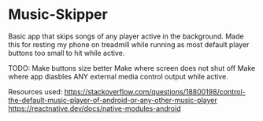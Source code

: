 # Music-Skipper

Basic app that skips songs of any player active in the background. Made this for resting my phone on treadmill while running as most default player buttons too small to hit while active.

TODO:
Make buttons size better
Make where screen does not shut off
Make where app diasbles ANY external media control output while active.

Resources used:
https://stackoverflow.com/questions/18800198/control-the-default-music-player-of-android-or-any-other-music-player
https://reactnative.dev/docs/native-modules-android
